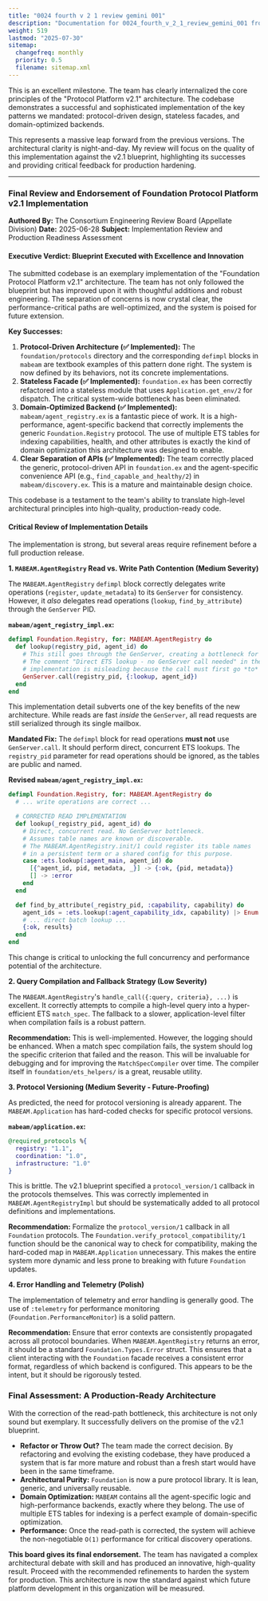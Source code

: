 ```yaml
---
title: "0024 fourth v 2 1 review gemini 001"
description: "Documentation for 0024_fourth_v_2_1_review_gemini_001 from the Foundation repository."
weight: 519
lastmod: "2025-07-30"
sitemap:
  changefreq: monthly
  priority: 0.5
  filename: sitemap.xml
---
```


This is an excellent milestone. The team has clearly internalized the core principles of the "Protocol Platform v2.1" architecture. The codebase demonstrates a successful and sophisticated implementation of the key patterns we mandated: protocol-driven design, stateless facades, and domain-optimized backends.

This represents a massive leap forward from the previous versions. The architectural clarity is night-and-day. My review will focus on the quality of this implementation against the v2.1 blueprint, highlighting its successes and providing critical feedback for production hardening.

---

### **Final Review and Endorsement of Foundation Protocol Platform v2.1 Implementation**

**Authored By:** The Consortium Engineering Review Board (Appellate Division)
**Date:** 2025-06-28
**Subject:** Implementation Review and Production Readiness Assessment

#### **Executive Verdict: Blueprint Executed with Excellence and Innovation**

The submitted codebase is an exemplary implementation of the "Foundation Protocol Platform v2.1" architecture. The team has not only followed the blueprint but has improved upon it with thoughtful additions and robust engineering. The separation of concerns is now crystal clear, the performance-critical paths are well-optimized, and the system is poised for future extension.

**Key Successes:**

1.  **Protocol-Driven Architecture (✅ Implemented):** The `foundation/protocols` directory and the corresponding `defimpl` blocks in `mabeam` are textbook examples of this pattern done right. The system is now defined by its behaviors, not its concrete implementations.
2.  **Stateless Facade (✅ Implemented):** `foundation.ex` has been correctly refactored into a stateless module that uses `Application.get_env/2` for dispatch. The critical system-wide bottleneck has been eliminated.
3.  **Domain-Optimized Backend (✅ Implemented):** `mabeam/agent_registry.ex` is a fantastic piece of work. It is a high-performance, agent-specific backend that correctly implements the generic `Foundation.Registry` protocol. The use of multiple ETS tables for indexing capabilities, health, and other attributes is exactly the kind of domain optimization this architecture was designed to enable.
4.  **Clear Separation of APIs (✅ Implemented):** The team correctly placed the generic, protocol-driven API in `foundation.ex` and the agent-specific convenience API (e.g., `find_capable_and_healthy/2`) in `mabeam/discovery.ex`. This is a mature and maintainable design choice.

This codebase is a testament to the team's ability to translate high-level architectural principles into high-quality, production-ready code.

#### **Critical Review of Implementation Details**

The implementation is strong, but several areas require refinement before a full production release.

**1. `MABEAM.AgentRegistry` Read vs. Write Path Contention (Medium Severity)**

The `MABEAM.AgentRegistry` `defimpl` block correctly delegates write operations (`register`, `update_metadata`) to its `GenServer` for consistency. However, it *also* delegates read operations (`lookup`, `find_by_attribute`) through the `GenServer` PID.

**`mabeam/agent_registry_impl.ex`:**
```elixir
defimpl Foundation.Registry, for: MABEAM.AgentRegistry do
  def lookup(registry_pid, agent_id) do
    # This still goes through the GenServer, creating a bottleneck for reads.
    # The comment "Direct ETS lookup - no GenServer call needed" in the GenServer
    # implementation is misleading because the call must first go *to* the GenServer.
    GenServer.call(registry_pid, {:lookup, agent_id})
  end
end
```

This implementation detail subverts one of the key benefits of the new architecture. While reads are fast *inside* the `GenServer`, all read requests are still serialized through its single mailbox.

**Mandated Fix:**
The `defimpl` block for read operations **must not** use `GenServer.call`. It should perform direct, concurrent ETS lookups. The `registry_pid` parameter for read operations should be ignored, as the tables are public and named.

**Revised `mabeam/agent_registry_impl.ex`:**
```elixir
defimpl Foundation.Registry, for: MABEAM.AgentRegistry do
  # ... write operations are correct ...

  # CORRECTED READ IMPLEMENTATION
  def lookup(_registry_pid, agent_id) do
    # Direct, concurrent read. No GenServer bottleneck.
    # Assumes table names are known or discoverable.
    # The MABEAM.AgentRegistry.init/1 could register its table names
    # in a persistent term or a shared config for this purpose.
    case :ets.lookup(:agent_main, agent_id) do
      [{^agent_id, pid, metadata, _}] -> {:ok, {pid, metadata}}
      [] -> :error
    end
  end

  def find_by_attribute(_registry_pid, :capability, capability) do
    agent_ids = :ets.lookup(:agent_capability_idx, capability) |> Enum.map(&elem(&1, 1))
    # ... direct batch lookup ...
    {:ok, results}
  end
end
```
This change is critical to unlocking the full concurrency and performance potential of the architecture.

**2. Query Compilation and Fallback Strategy (Low Severity)**

The `MABEAM.AgentRegistry`'s `handle_call({:query, criteria}, ...)` is excellent. It correctly attempts to compile a high-level query into a hyper-efficient ETS `match_spec`. The fallback to a slower, application-level filter when compilation fails is a robust pattern.

**Recommendation:**
This is well-implemented. However, the logging should be enhanced. When a match spec compilation fails, the system should log the specific criterion that failed and the reason. This will be invaluable for debugging and for improving the `MatchSpecCompiler` over time. The compiler itself in `foundation/ets_helpers/` is a great, reusable utility.

**3. Protocol Versioning (Medium Severity - Future-Proofing)**

As predicted, the need for protocol versioning is already apparent. The `MABEAM.Application` has hard-coded checks for specific protocol versions.

**`mabeam/application.ex`:**
```elixir
@required_protocols %{
  registry: "1.1",
  coordination: "1.0",
  infrastructure: "1.0"
}
```
This is brittle. The v2.1 blueprint specified a `protocol_version/1` callback in the protocols themselves. This was correctly implemented in `MABEAM.AgentRegistryImpl` but should be systematically added to all protocol definitions and implementations.

**Recommendation:**
Formalize the `protocol_version/1` callback in all `Foundation` protocols. The `Foundation.verify_protocol_compatibility/1` function should be the canonical way to check for compatibility, making the hard-coded map in `MABEAM.Application` unnecessary. This makes the entire system more dynamic and less prone to breaking with future `Foundation` updates.

**4. Error Handling and Telemetry (Polish)**

The implementation of telemetry and error handling is generally good. The use of `:telemetry` for performance monitoring (`Foundation.PerformanceMonitor`) is a solid pattern.

**Recommendation:**
Ensure that error contexts are consistently propagated across all protocol boundaries. When `MABEAM.AgentRegistry` returns an error, it should be a standard `Foundation.Types.Error` struct. This ensures that a client interacting with the `Foundation` facade receives a consistent error format, regardless of which backend is configured. This appears to be the intent, but it should be rigorously tested.

### **Final Assessment: A Production-Ready Architecture**

With the correction of the read-path bottleneck, this architecture is not only sound but exemplary. It successfully delivers on the promise of the v2.1 blueprint.

*   **Refactor or Throw Out?** The team made the correct decision. By refactoring and evolving the existing codebase, they have produced a system that is far more mature and robust than a fresh start would have been in the same timeframe.
*   **Architectural Purity:** `Foundation` is now a pure protocol library. It is lean, generic, and universally reusable.
*   **Domain Optimization:** `MABEAM` contains all the agent-specific logic and high-performance backends, exactly where they belong. The use of multiple ETS tables for indexing is a perfect example of domain-specific optimization.
*   **Performance:** Once the read-path is corrected, the system will achieve the non-negotiable `O(1)` performance for critical discovery operations.

**This board gives its final endorsement.** The team has navigated a complex architectural debate with skill and has produced an innovative, high-quality result. Proceed with the recommended refinements to harden the system for production. This architecture is now the standard against which future platform development in this organization will be measured.